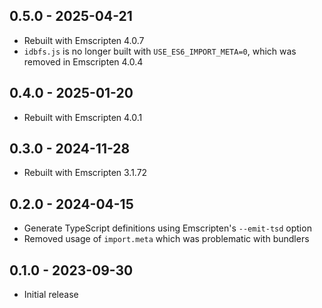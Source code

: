 ## 0.5.0 - 2025-04-21
- Rebuilt with Emscripten 4.0.7
- `idbfs.js` is no longer built with `USE_ES6_IMPORT_META=0`, which was removed in Emscripten 4.0.4

## 0.4.0 - 2025-01-20
- Rebuilt with Emscripten 4.0.1

## 0.3.0 - 2024-11-28
- Rebuilt with Emscripten 3.1.72

## 0.2.0 - 2024-04-15
- Generate TypeScript definitions using Emscripten's `--emit-tsd` option
- Removed usage of `import.meta` which was problematic with bundlers

## 0.1.0 - 2023-09-30
- Initial release
